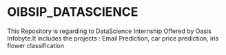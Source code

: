 # OIBSIP_DATASCIENCE
This Repository is regarding to DataScience Internship Offered by Oasis Infobyte.It includes the projects : Email Prediction, car price prediction, iris flower classification
